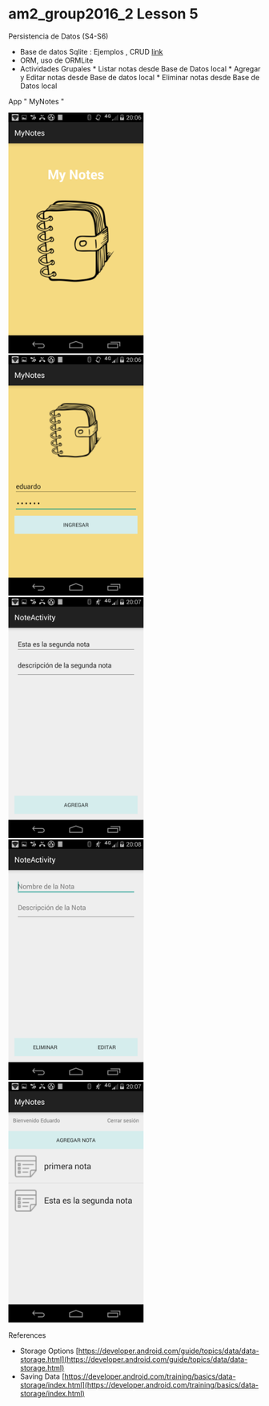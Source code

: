 # am2_group2016_2 Lesson 5

Persistencia de Datos (S4-S6)

- Base de datos Sqlite : Ejemplos , CRUD [link](https://github.com/ISILAndroid/am2_group2016_2/blob/Lesson4/Lesson4-1.md)
- ORM, uso de ORMLite
- Actividades Grupales
      * Listar notas desde Base de Datos local
      * Agregar y Editar notas desde Base de datos local
      * Eliminar notas desde Base de Datos local
      
App " MyNotes "

<img src="https://github.com/ISILAndroid/am2_group2016_2/blob/Lesson4/Splash.png" height="480">
<img src="https://github.com/ISILAndroid/am2_group2016_2/blob/Lesson4/Login.png" height="480">

<img src="https://github.com/ISILAndroid/am2_group2016_2/blob/Lesson4/Agregar2.png" height="480">
<img src="https://github.com/ISILAndroid/am2_group2016_2/blob/Lesson4/Editar_Eliminar.png" height="480">

<img src="https://github.com/ISILAndroid/am2_group2016_2/blob/Lesson4/Listado%20de%20Notas.png" height="480">

References 

  - Storage Options [https://developer.android.com/guide/topics/data/data-storage.html](https://developer.android.com/guide/topics/data/data-storage.html)
  - Saving Data [https://developer.android.com/training/basics/data-storage/index.html](https://developer.android.com/training/basics/data-storage/index.html)
  
  
